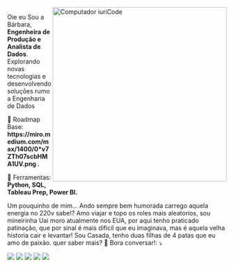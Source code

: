 <img src="https://raw.githubusercontent.com/MicaelliMedeiros/micaellimedeiros/master/image/computer-illustration.png" min-width="400px" max-width="400px" width="400px" align="right" alt="Computador iuriCode">

<p align="left"> 
  Oie eu Sou a Bárbara,  <strong> Engenheira de Produção e Analista de Dados</strong>.<br>
  Explorando novas tecnologias e desenvolvendo soluções rumo a Engenharia de Dados
</p>

<p align="left">
  📝 Roadmap Base: <strong> https://miro.medium.com/max/1400/0*v7ZTh07scbHMA1UV.png .</strong>
</p>

<p align="left">
  💼 Ferramentas: <strong> Python, SQL, Tableau Prep, Power BI.</strong>
</p>

<p align="left">
Um pouquinho de mim...
Ando sempre bem humorada carrego aquela energia no 220v sabe!? Amo viajar e topo os roles mais aleatorios, sou mineirinha Uai moro atualmente nos EUA, por aqui tenho praticado patinação, que por sinal é mais dificil que eu imaginava, mas é aquela velha historia cair e levantar! Sou Casada, tenho duas filhas de 4 patas que eu amo de paixão. quer saber mais? 💌 Bora conversar!: ⤵️
</p>

<p align="left">
  <a href="#" alt="Gmail">
  <img src="https://img.shields.io/badge/-Gmail-FF0000?style=flat-square&labelColor=FF0000&logo=gmail&logoColor=white&link=LINK-DO-SEU-EMAIL" /></a>

  <a href="#" alt="Linkedin">
  <img src="https://img.shields.io/badge/-Linkedin-0e76a8?style=flat-square&logo=Linkedin&logoColor=white&link=LINK-DO-SEU-LINKEDIN" /></a>

  <a href="#" alt="WhatsApp">
  <img src="https://img.shields.io/badge/-WhatsApp-25d366?style=flat-square&labelColor=25d366&logo=whatsapp&logoColor=white&link=API-DO-SEU-WHATSAPP"/></a>

  <a href="#" alt="Facebook">
  <img src="https://img.shields.io/badge/-Facebook-3b5998?style=flat-square&labelColor=3b5998&logo=facebook&logoColor=white&link=LINK-DO-SEU-FACEBOOK"/></a>

  <a href="#" alt="Instagram">
  <img src="https://img.shields.io/badge/-Instagram-DF0174?style=flat-square&labelColor=DF0174&logo=instagram&logoColor=white&link=LINK-DO-SEU-INSTAGRAM"/></a>
</p>  
